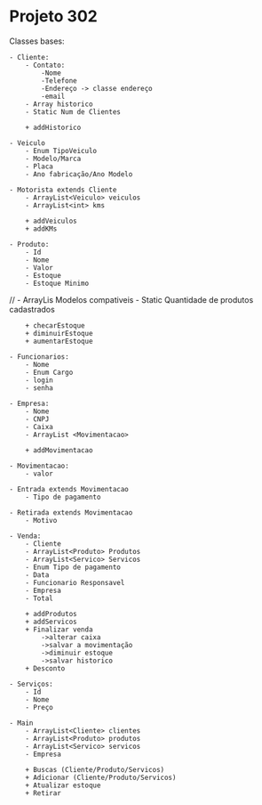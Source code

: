 # Projeto 302

Classes bases:

	- Cliente:
		- Contato:
			-Nome
			-Telefone
			-Endereço -> classe endereço
			-email
		- Array historico
		- Static Num de Clientes

		+ addHistorico
		
	- Veiculo
		- Enum TipoVeiculo
		- Modelo/Marca
		- Placa
		- Ano fabricação/Ano Modelo
	
	- Motorista extends Cliente
		- ArrayList<Veiculo> veiculos
		- ArrayList<int> kms

		+ addVeiculos
		+ addKMs
		
	- Produto:
		- Id
		- Nome
		- Valor 
		- Estoque
		- Estoque Minimo
//		- ArrayLis<Veiculo> Modelos compativeis
		- Static Quantidade de produtos cadastrados
		
		+ checarEstoque
		+ diminuirEstoque
		+ aumentarEstoque		

	- Funcionarios:
		- Nome
		- Enum Cargo
		- login
		- senha

	- Empresa:
		- Nome
		- CNPJ
		- Caixa
		- ArrayList <Movimentacao>

		+ addMovimentacao

	- Movimentacao: 
		- valor 
		
	- Entrada extends Movimentacao
		- Tipo de pagamento
	
	- Retirada extends Movimentacao
		- Motivo
		
	- Venda:  
		- Cliente
		- ArrayList<Produto> Produtos
		- ArrayList<Servico> Servicos
		- Enum Tipo de pagamento
		- Data
		- Funcionario Responsavel 
		- Empresa
		- Total

		+ addProdutos
		+ addServicos
		+ Finalizar venda
			->alterar caixa
			->salvar a movimentação
			->diminuir estoque
			->salvar historico
		+ Desconto
		
	- Serviços:
		- Id
		- Nome
		- Preço

	- Main
		- ArrayList<Cliente> clientes
		- ArrayList<Produto> produtos
		- ArrayList<Servico> servicos
		- Empresa
		
		+ Buscas (Cliente/Produto/Servicos)
		+ Adicionar (Cliente/Produto/Servicos)
		+ Atualizar estoque
		+ Retirar

